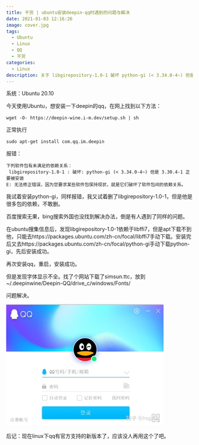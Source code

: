 ```yaml
---
title: 干货 | ubuntu安装deepin-qq时遇到的问题与解决
date: 2021-01-03 12:16:26
image: cover.jpg
tags:
  - Ubuntu
  - Linux
  - QQ
  - 干货
categories:
  - Linux
description: 关于 libgirepository-1.0-1 破坏 python-gi (< 3.34.0-4~) 但是 3.30.4-1 正要被安装 的报错
---
```


系统：Ubuntu 20.10

今天使用Ubuntu，想安装一下deepin的qq，在网上找到以下方法：

```
wget -O- https://deepin-wine.i-m.dev/setup.sh | sh
```

正常执行

```
sudo apt-get install com.qq.im.deepin
```

<!--more-->

报错：

```
下列软件包有未满足的依赖关系：
 libgirepository-1.0-1 : 破坏: python-gi (< 3.34.0-4~) 但是 3.30.4-1 正要被安装
E: 无法修正错误，因为您要求某些软件包保持现状，就是它们破坏了软件包间的依赖关系。
```

我试着安装python-gi，同样报错，我又试着删了libgirepository-1.0-1，但是他是很多包的依赖，不敢删。

百度搜索无果，bing搜索外国也没找到解决办法，倒是有人遇到了同样的问题。

在ubuntu搜集信息后，发现libgirepository-1.0-1依赖于libffi7，但是apt下载不到他，只能去https://packages.ubuntu.com/zh-cn/focal/libffi7手动下载。安装完后又去https://packages.ubuntu.com/zh-cn/focal/python-gi手动下载python-gi，先后安装成功。

再次安装qq，重启，安装成功。

但是发现字体显示不全。找了个网站下载了simsun.ttc，放到~/.deepinwine/Deepin-QQ/drive_c/windows/Fonts/

问题解决。

![图片 1](1.jpg)


后记：现在linux下qq有官方支持的新版本了，应该没人再用这个了吧。


